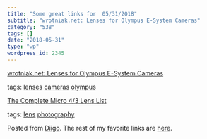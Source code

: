 ```yaml
---
title: "Some great links for  05/31/2018"
subtitle: "wrotniak.net: Lenses for Olympus E-System Cameras"
category: "538"
tags: []
date: "2018-05-31"
type: "wp"
wordpress_id: 2345
---
```

[wrotniak.net: Lenses for Olympus E-System Cameras](http://wrotniak.net/photo/43/lenses.html) 

 tags: [lenses](https://www.diigo.com/user/pitosalas/lenses) [cameras](https://www.diigo.com/user/pitosalas/cameras) [olympus](https://www.diigo.com/user/pitosalas/olympus)

 [The Complete Micro 4/3 Lens List](http://hazeghi.org/mft-lenses.html) 

 tags: [lens](https://www.diigo.com/user/pitosalas/lens) [photography](https://www.diigo.com/user/pitosalas/photography)

Posted from [Diigo](https://www.diigo.com). The rest of my favorite links are [here](https://www.diigo.com/user/pitosalas).